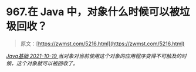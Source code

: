 <!--yml
category: 未分类
date: 0001-01-01 00:00:00
--->

# 967.在 Java 中，对象什么时候可以被垃圾回收？

> 原文：[https://zwmst.com/5216.html](https://zwmst.com/5216.html)

   [ *Java基础* ](https://zwmst.com/java%e5%9f%ba%e7%a1%80)*[ <time datetime="2021-10-20T01:46:07+08:00"> 2021-10-19 </time> ](https://zwmst.com/5216.html)  当对象对当前使用这个对象的应用程序变得不可触及的时候，这个对象就可以被回收了。*